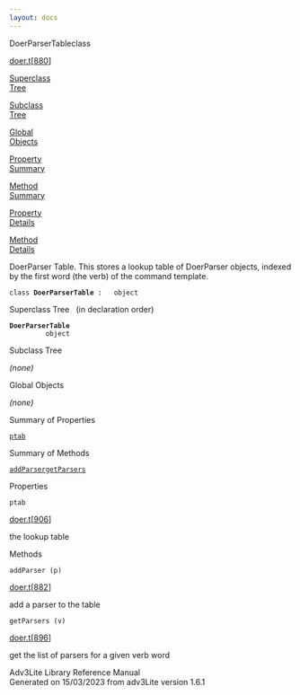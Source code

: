 ```yaml
---
layout: docs
---
```

<span class="title">DoerParserTable</span><span class="type">class</span>

[doer.t](../file/doer.t.html)\[[880](../source/doer.t.html#880)\]

[Superclass  
Tree](#_SuperClassTree_)

[Subclass  
Tree](#_SubClassTree_)

[Global  
Objects](#_ObjectSummary_)

[Property  
Summary](#_PropSummary_)

[Method  
Summary](#_MethodSummary_)

[Property  
Details](#_Properties_)

[Method  
Details](#_Methods_)

<div class="fdesc">

DoerParser Table. This stores a lookup table of DoerParser objects,
indexed by the first word (the verb) of the command template.

`class `**`DoerParserTable`**` :   object`

</div>

<span id="_SuperClassTree_"></span>

<div class="mjhd">

<span class="hdln">Superclass Tree</span>   (in declaration order)

</div>

**`DoerParserTable`**  
`         object`  
<span id="_SubClassTree_"></span>

<div class="mjhd">

<span class="hdln">Subclass Tree</span>  

</div>

*(none)* <span id="_ObjectSummary_"></span>

<div class="mjhd">

<span class="hdln">Global Objects</span>  

</div>

*(none)* <span id="_PropSummary_"></span>

<div class="mjhd">

<span class="hdln">Summary of Properties</span>  

</div>

[`ptab`](#ptab)

<span id="_MethodSummary_"></span>

<div class="mjhd">

<span class="hdln">Summary of Methods</span>  

</div>

[`addParser`](#addParser)[`getParsers`](#getParsers)

<span id="_Properties_"></span>

<div class="mjhd">

<span class="hdln">Properties</span>  

</div>

<span id="ptab"></span>

`ptab`

[doer.t](../file/doer.t.html)\[[906](../source/doer.t.html#906)\]

<div class="desc">

the lookup table

</div>

<span id="_Methods_"></span>

<div class="mjhd">

<span class="hdln">Methods</span>  

</div>

<span id="addParser"></span>

`addParser (p)`

[doer.t](../file/doer.t.html)\[[882](../source/doer.t.html#882)\]

<div class="desc">

add a parser to the table

</div>

<span id="getParsers"></span>

`getParsers (v)`

[doer.t](../file/doer.t.html)\[[896](../source/doer.t.html#896)\]

<div class="desc">

get the list of parsers for a given verb word

</div>

<div class="ftr">

Adv3Lite Library Reference Manual  
Generated on 15/03/2023 from adv3Lite version 1.6.1

</div>
